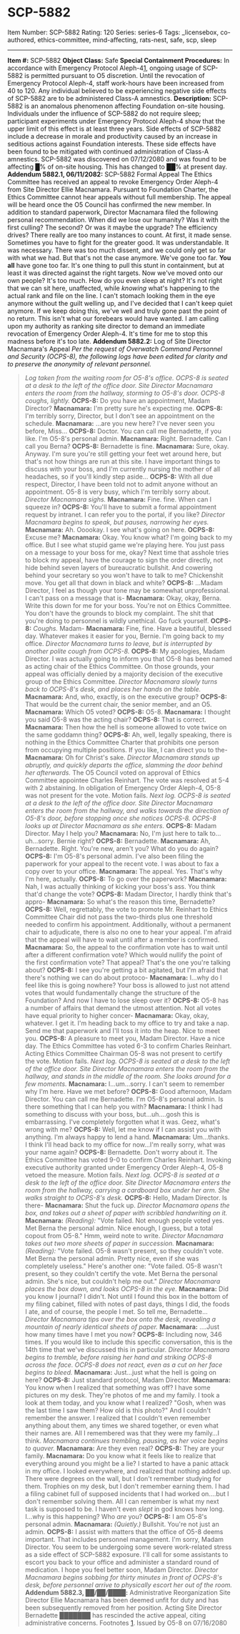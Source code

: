 # SCP-5882
Item Number: SCP-5882
Rating: 120
Series: series-6
Tags: _licensebox, co-authored, ethics-committee, mind-affecting, rats-nest, safe, scp, sleep

---

**Item #:** SCP-5882
**Object Class:** Safe
**Special Containment Procedures:** In accordance with Emergency Protocol Aleph-4[1](javascript:;), ongoing usage of SCP-5882 is permitted pursuant to O5 discretion. Until the revocation of Emergency Protocol Aleph-4, staff work-hours have been increased from 40 to 120.
Any individual believed to be experiencing negative side effects of SCP-5882 are to be administered Class-A amnestics.
**Description:** SCP-5882 is an anomalous phenomenon affecting Foundation on-site housing. Individuals under the influence of SCP-5882 do not require sleep; participant experiments under Emergency Protocol Aleph-4 show that the upper limit of this effect is at least three years. Side effects of SCP-5882 include a decrease in morale and productivity caused by an increase in seditious actions against Foundation interests. These side effects have been found to be mitigated with continued administration of Class-A amnestics.
SCP-5882 was discovered on 07/12/2080 and was found to be affecting █% of on-site housing. This has changed to ██% at present day.
**Addendum 5882.1, 06/11/2082:** SCP-5882 Formal Appeal
The Ethics Committee has received an appeal to revoke Emergency Order Aleph-4 from Site Director Ellie Macnamara. Pursuant to Foundation Charter, the Ethics Committee cannot hear appeals without full membership. The appeal will be heard once the O5 Council has confirmed the new member. In addition to standard paperwork, Director Macnamara filed the following personal recommendation.
When did we lose our humanity?
Was it with the first culling? The second? Or was it maybe the upgrade? The efficiency drives? There really are too many instances to count. At first, it made sense. Sometimes you have to fight for the greater good. It was understandable. It was necessary. There was too much dissent, and we could only get so far with what we had. But that's not the case anymore.
We've gone too far. **You all** have gone too far. It's one thing to pull this stunt in containment, but at least it was directed against the right targets. Now we've moved onto our own people? It's too much. How do you even sleep at night? It's not right that we can sit here, unaffected, while _knowing_ what's happening to the actual rank and file on the line. I can't stomach looking them in the eye anymore without the guilt welling up, and I've decided that I can't keep quiet anymore. If we keep doing this, we've well and truly gone past the point of no return.
This isn't what our forebears would have wanted. I am calling upon my authority as ranking site director to demand an immediate revocation of Emergency Order Aleph-4. It's time for me to stop this madness before it's too late.
**Addendum 5882.2:** Log of Site Director Macnamara's Appeal
_Per the request of Overwatch Command Personnel and Security (OCPS-8), the following logs have been edited for clarity and to preserve the anonymity of relevant personnel._
> _Log taken from the waiting room for O5-8's office. OCPS-8 is seated at a desk to the left of the office door. Site Director Macnamara enters the room from the hallway, storming to O5-8's door. OCPS-8 coughs, lightly._
> **OCPS-8:** Do you have an appointment, Madam Director?
> **Macnamara:** I'm pretty sure he's expecting me.
> **OCPS-8:** I'm terribly sorry, Director, but I don't see an appointment on the schedule.
> **Macnamara:** …are you new here? I've never seen you before, Miss…
> **OCPS-8:** Doctor. You can call me Bernadette, if you like. I'm O5-8's personal admin.
> **Macnamara:** Right. Bernadette. Can I call you Berna?
> **OCPS-8:** Bernadette is fine.
> **Macnamara:** Sure, okay. Anyway. I'm sure you're still getting your feet wet around here, but that's not how things are run at this site. I have important things to discuss with your boss, and I'm currently nursing the mother of all headaches, so if you'll kindly step aside…
> **OCPS-8:** With all due respect, Director, I have been told not to admit anyone without an appointment. O5-8 is very busy, which I'm terribly sorry about.
> _Director Macnamara sighs._
> **Macnamara:** Fine. fine. When can I squeeze in?
> **OCPS-8:** You'll have to submit a formal appointment request by intranet. I can refer you to the portal, if you like?
> _Director Macnamara begins to speak, but pauses, narrowing her eyes._
> **Macnamara:** Ah. Ooookay. I see what's going on here.
> **OCPS-8:** Excuse me?
> **Macnamara:** Okay. You know what? I'm going back to my office. But I see what stupid game we're playing here. You just pass on a message to your boss for me, okay? Next time that asshole tries to block my appeal, have the courage to sign the order directly, not hide behind seven layers of bureaucratic bullshit. And cowering behind your secretary so you won't have to talk to me? Chickenshit move. You get all that down in black and white?
> **OCPS-8:** …Madam Director, I feel as though your tone may be somewhat unprofessional. I can't pass on a message that is-
> **Macnamara:** Okay, okay, Berna. Write this down for me for your boss. You're not on Ethics Committee. You don't have the grounds to block my complaint. The shit that you're doing to personnel is wildly unethical. Go fuck yourself.
> **OCPS-8:** _Coughs._ Madam-
> **Macnamara:** Fine, fine. Have a beautiful, blessed day. Whatever makes it easier for you, Bernie. I'm going back to my office.
> _Director Macnamara turns to leave, but is interrupted by another polite cough from OCPS-8._
> **OCPS-8:** My apologies, Madam Director. I was actually going to inform you that O5-8 has been named as acting chair of the Ethics Committee. On those grounds, your appeal was officially denied by a majority decision of the executive group of the Ethics Committee.
> _Director Macnamara slowly turns back to OCPS-8's desk, and places her hands on the table._
> **Macnamara:** And, who, exactly, is on the executive group?
> **OCPS-8:** That would be the current chair, the senior member, and an O5.
> **Macnamara:** Which O5 voted?
> **OCPS-8:** O5-8.
> **Macnamara:** I thought you said O5-8 was the acting chair?
> **OCPS-8:** That is correct.
> **Macnamara:** Then how the hell is someone allowed to vote twice on the same goddamn thing?
> **OCPS-8:** Ah, well, legally speaking, there is nothing in the Ethics Committee Charter that prohibits one person from occupying multiple positions. If you like, I can direct you to the-
> **Macnamara:** Oh for Christ's sake.
> _Director Macnamara stands up abruptly, and quickly departs the office, slamming the door behind her afterwards._
The O5 Council voted on approval of Ethics Committee appointee Charles Reinhart. The vote was resolved at 5-4 with 2 abstaining. In obligation of Emergency Order Aleph-4, O5-8 was not present for the vote. Motion fails.
> _Next log. OCPS-8 is seated at a desk to the left of the office door. Site Director Macnamara enters the room from the hallway, and walks towards the direction of O5-8's door, before stopping once she notices OCPS-8. OCPS-8 looks up at Director Macnamara as she enters._
> **OCPS-8:** Madam Director. May I help you?
> **Macnamara:** No, I'm just here to talk to…uh…sorry. Bernie right?
> **OCPS-8:** Bernadette.
> **Macnamara:** Ah, Bernadette. Right. You're new, aren't you? What do you do again?
> **OCPS-8:** I'm O5-8's personal admin. I've also been filing the paperwork for your appeal to the recent vote. I was about to fax a copy over to your office.
> **Macnamara:** The appeal. Yes. That's why I'm here, actually.
> **OCPS-8:** To go over the paperwork?
> **Macnamara:** Nah, I was actually thinking of kicking your boss's ass. You think that'd change the vote?
> **OCPS-8:** Madam Director, I hardly think that's appro-
> **Macnamara:** So what's the reason this time, Bernadette?
> **OCPS-8:** Well, regrettably, the vote to promote Mr. Reinhart to Ethics Committee Chair did not pass the two-thirds plus one threshold needed to confirm his appointment. Additionally, without a permanent chair to adjudicate, there is also no one to hear your appeal. I'm afraid that the appeal will have to wait until after a member is confirmed.
> **Macnamara:** So, the appeal to the confirmation vote has to wait until after a different confirmation vote? Which would nullify the point of the first confirmation vote? That appeal? That's the one you're talking about?
> **OCPS-8:** I see you're getting a bit agitated, but I'm afraid that there's nothing we can do about protoco-
> **Macnamara:** I…why do I feel like this is going nowhere? Your boss is allowed to just not attend votes that would fundamentally change the structure of the Foundation? And now I have to lose sleep over it?
> **OCPS-8:** O5-8 has a number of affairs that demand the utmost attention. Not all votes have equal priority to higher concer-
> **Macnamara:** Okay, okay, whatever. I get it. I'm heading back to my office to try and take a nap. Send me that paperwork and I'll toss it into the heap. Nice to meet you.
> **OCPS-8:** A pleasure to meet you, Madam Director. Have a nice day.
The Ethics Committee has voted 6-3 to confirm Charles Reinhart. Acting Ethics Committee Chairman O5-8 was not present to certify the vote. Motion fails.
> _Next log. OCPS-8 is seated at a desk to the left of the office door. Site Director Macnamara enters the room from the hallway, and stands in the middle of the room. She looks around for a few moments._
> **Macnamara:** I…um…sorry. I can't seem to remember why I'm here. Have we met before?
> **OCPS-8:** Good afternoon, Madam Director. You can call me Bernadette. I'm O5-8's personal admin. Is there something that I can help you with?
> **Macnamara:** I think I had something to discuss with your boss, but…uh….gosh this is embarrassing. I've completely forgotten what it was. Geez, what's wrong with me?
> **OCPS-8:** Well, let me know if I can assist you with anything. I'm always happy to lend a hand.
> **Macnamara:** Um…thanks. I think I'll head back to my office for now…I'm really sorry, what was your name again?
> **OCPS-8:** Bernadette. Don't worry about it.
The Ethics Committee has voted 9-0 to confirm Charles Reinhart. Invoking executive authority granted under Emergency Order Aleph-4, O5-8 vetoed the measure. Motion fails.
> _Next log. OCPS-8 is seated at a desk to the left of the office door. Site Director Macnamara enters the room from the hallway, carrying a cardboard box under her arm. She walks straight to OCPS-8's desk._
> **OCPS-8:** Hello, Madam Director. Is there-
> **Macnamara:** Shut the fuck up.
> _Director Macnamara opens the box, and takes out a sheet of paper with scribbled handwriting on it._
> **Macnamara:** _(Reading):_ "Vote failed. Not enough people voted yes. Met Berna the personal admin. Nice enough, I guess, but a total copout from O5-8." Hmm, weird note to write.
> _Director Macnamara takes out two more sheets of paper in succession._
> **Macnamara:** _(Reading):_ "Vote failed. O5-8 wasn't present, so they couldn't vote. Met Berna the personal admin. Pretty nice, even if she was completely useless." Here's another one: "Vote failed. O5-8 wasn't present, so they couldn't certify the vote. Met Berna the personal admin. She's nice, but couldn't help me out."
> _Director Macnamara places the box down, and looks OCPS-8 in the eye._
> **Macnamara:** Did you know I journal? I didn't. Not until I found this box in the bottom of my filing cabinet, filled with notes of past days, things I did, the foods I ate, and of course, the people I met. So tell me, Bernadette…
> _Director Macnamara tips over the box onto the desk, revealing a mountain of nearly identical sheets of paper._
> **Macnamara:** ….Just how many times have I met you now?
> **OCPS-8:** Including now, 346 times. If you would like to include this specific conversation, this is the 14th time that we've discussed this in particular.
> _Director Macnamara begins to tremble, before raising her hand and striking OCPS-8 across the face. OCPS-8 does not react, even as a cut on her face begins to bleed._
> **Macnamara:** Just…just what the hell is going on here?
> **OCPS-8:** Just standard protocol, Madam Director.
> **Macnamara:** You know when I realized that something was off? I have some pictures on my desk. They're photos of me and my family. I took a look at them today, and you know what I realized? "Gosh, when was the last time I saw them? How old is this photo?" And I couldn't remember the answer. I realized that I couldn't even remember anything about them, any times we shared together, or even what their names are. All I remembered was that they were my family…I think.
> _Macnamara continues trembling, pausing, as her voice begins to quaver._
> **Macnamara:** Are they even real?
> **OCPS-8:** They are your family.
> **Macnamara:** Do you know what it feels like to realize that everything around you might be a lie? I started to have a panic attack in my office. I looked everywhere, and realized that nothing added up. There were degrees on the wall, but I don't remember studying for them. Trophies on my desk, but I don't remember earning them. I had a filing cabinet full of supposed incidents that I had worked on….but I don't remember solving them. All I can remember is what my next task is supposed to be. I haven't even _slept_ in god knows how long. I…why is this happening? Who _are_ you?
> **OCPS-8:** I am O5-8's personal admin.
> **Macnamara:** _(Quietly.)_ Bullshit. You're not just an admin.
> **OCPS-8:** I assist with matters that the office of O5-8 deems important. That includes personnel management. I'm sorry, Madam Director. You seem to be undergoing some severe work-related stress as a side effect of SCP-5882 exposure. I'll call for some assistants to escort you back to your office and administer a standard round of medication. I hope you feel better soon, Madam Director.
> _Director Macnamara begins sobbing for thirty minutes in front of OCPS-8's desk, before personnel arrive to physically escort her out of the room._
**Addendum 5882.3, ██/██/████:** Administrative Reorganization
Site Director Ellie Macnamara has been deemed unfit for duty and has been subsequently removed from her position. Acting Site Director Bernadette ███████ has rescinded the active appeal, citing administrative concerns.
Footnotes
[1](javascript:;). Issued by O5-8 on 07/16/2080